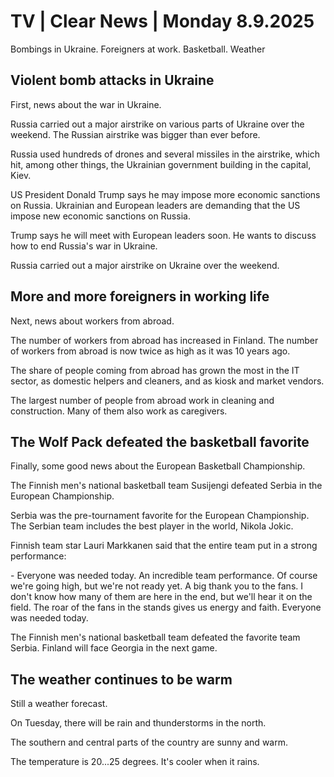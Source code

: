 # TV | Clear News | Monday 8.9.2025

Bombings in Ukraine. Foreigners at work. Basketball. Weather

## Violent bomb attacks in Ukraine

First, news about the war in Ukraine.

Russia carried out a major airstrike on various parts of Ukraine over the weekend. The Russian airstrike was bigger than ever before.

Russia used hundreds of drones and several missiles in the airstrike, which hit, among other things, the Ukrainian government building in the capital, Kiev.

US President Donald Trump says he may impose more economic sanctions on Russia. Ukrainian and European leaders are demanding that the US impose new economic sanctions on Russia.

Trump says he will meet with European leaders soon. He wants to discuss how to end Russia's war in Ukraine.

Russia carried out a major airstrike on Ukraine over the weekend.

## More and more foreigners in working life

Next, news about workers from abroad.

The number of workers from abroad has increased in Finland. The number of workers from abroad is now twice as high as it was 10 years ago.

The share of people coming from abroad has grown the most in the IT sector, as domestic helpers and cleaners, and as kiosk and market vendors.

The largest number of people from abroad work in cleaning and construction. Many of them also work as caregivers.

## The Wolf Pack defeated the basketball favorite

Finally, some good news about the European Basketball Championship.

The Finnish men's national basketball team Susijengi defeated Serbia in the European Championship.

Serbia was the pre-tournament favorite for the European Championship. The Serbian team includes the best player in the world, Nikola Jokic.

Finnish team star Lauri Markkanen said that the entire team put in a strong performance:

\- Everyone was needed today. An incredible team performance. Of course we're going high, but we're not ready yet. A big thank you to the fans. I don't know how many of them are here in the end, but we'll hear it on the field. The roar of the fans in the stands gives us energy and faith. Everyone was needed today.

The Finnish men's national basketball team defeated the favorite team Serbia. Finland will face Georgia in the next game.

## The weather continues to be warm

Still a weather forecast.

On Tuesday, there will be rain and thunderstorms in the north.

The southern and central parts of the country are sunny and warm.

The temperature is 20...25 degrees. It's cooler when it rains.

